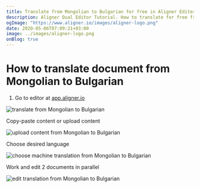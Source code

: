 ```yaml
---
title: Translate from Mongolian to Bulgarian for free in Aligner Editor
description: Aligner Dual Editor Tutorial. How to translate for free from Mongolian to Bulgarian. Aligner is multilingual document management platform. 
ogImage: "https://www.aligner.io/images/aligner-logo.png"
date: 2020-05-06T07:09:21+03:00
image: ../images/aligner-logo.png
onBlog: true
---
```


# How to translate document from Mongolian to Bulgarian

1. Go to editor at [app.aligner.io](https://app.aligner.io "Aligner App web page")

![translate from Mongolian to Bulgarian](../aligner-blank-editor.png "translate from Mongolian to Bulgarian")

Copy-paste content or upload content

![upload content from Mongolian to Bulgarian](../aligner-uploaded-document.png "upload content from Mongolian to Bulgarian")

Choose desired language

![choose machine translation from Mongolian to Bulgarian](../aligner-language-dropdown.png "choose machine translation from Mongolian to Bulgarian")

Work and edit 2 documents in parallel

![edit translation from Mongolian to Bulgarian](../aligner-double-sitded-editor.png "edit translation from Mongolian to Bulgarian")

